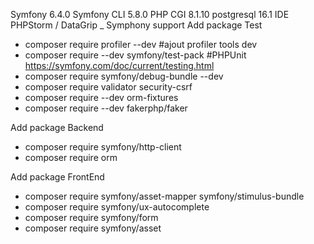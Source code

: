 Symfony 6.4.0
Symfony CLI 5.8.0
PHP CGI 8.1.10
postgresql 16.1
IDE PHPStorm / DataGrip
_ Symphony support
Add package Test
- composer require profiler --dev #ajout profiler tools dev
- composer require --dev symfony/test-pack #PHPUnit https://symfony.com/doc/current/testing.html
- composer require symfony/debug-bundle --dev
- composer require validator security-csrf
- composer require --dev orm-fixtures
-  composer require --dev fakerphp/faker

Add package Backend
- composer require symfony/http-client
- composer require orm

Add package FrontEnd
- composer require symfony/asset-mapper symfony/stimulus-bundle
- composer require symfony/ux-autocomplete
- composer require symfony/form
- composer require symfony/asset
